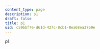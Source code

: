 ```yaml
---
content_type: page
description: p1
draft: false
title: p1
uid: c59bbf7e-d61d-427c-8cb1-0ea68ea3769e
---
```

p1